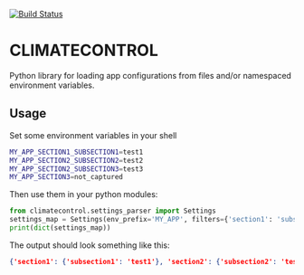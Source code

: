 [![Build Status](https://travis-ci.org/daviskirk/climatecontrol.svg?branch=master)](https://travis-ci.org/daviskirk/climatecontrol)

# CLIMATECONTROL

Python library for loading app configurations from files and/or namespaced
environment variables.

## Usage

Set some environment variables in your shell
```sh
MY_APP_SECTION1_SUBSECTION1=test1
MY_APP_SECTION2_SUBSECTION2=test2
MY_APP_SECTION2_SUBSECTION3=test3
MY_APP_SECTION3=not_captured
```

Then use them in your python modules:

```python
from climatecontrol.settings_parser import Settings
settings_map = Settings(env_prefix='MY_APP', filters={'section1': 'subsection1', 'section2': None})
print(dict(settings_map))
```

The output should look something like this:

```json
{'section1': {'subsection1': 'test1'}, 'section2': {'subsection2': 'test2', 'subsection3': 'test3'}}
```
